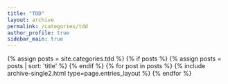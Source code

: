 ```yaml
---
title: "TDD"
layout: archive
permalink: /categories/tdd
author_profile: true
sidebar_main: true
---
```


{% assign posts = site.categories.tdd %}
{% if posts %}
  {% assign posts = posts | sort: 'title' %}
{% endif %}
{% for post in posts %} {% include archive-single2.html type=page.entries_layout %} {% endfor %}
